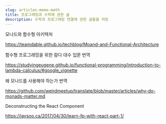 ```yaml
---
slug: articles-memo-math
title: 프로그래밍과 수학에 관한 글
description: 수학과 프로그래밍 연결에 관한 글들을 저장
---
```


모나드와 함수형 아키텍처

https://teamdable.github.io/techblog/Moand-and-Functional-Architecture

함수형 프로그래밍을 위한 람다 대수 입문 번역

https://studyingeugene.github.io/functional-programming/introduction-to-lambda-calculus/#google_vignette

왜 모나드를 사용해야 하는가 번역

https://github.com/weirdmeetup/translate/blob/master/articles/why-do-monads-matter.md

Deconstructing the React Component

https://jaysoo.ca/2017/04/30/learn-fp-with-react-part-1/